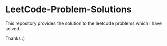 # LeetCode-Problem-Solutions
This repository provides the solution to the leetcode problems which I have solved.

Thanks :)
